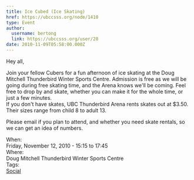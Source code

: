 ```yaml
---
title: Ice Cubed (Ice Skating) 
href: https://ubccsss.org/node/1410
type: Event
author:
  username: bertong
  link: https://ubccsss.org/user/28
date: 2010-11-09T05:58:00.000Z
---
```


<div class="field field-name-body field-type-text-with-summary field-label-hidden"><div class="field-items"><div class="field-item even"><p>Hey all,</p>
<p>Join your fellow Cubers for a fun afternoon of  ice skating at the Doug Mitchell Thunderbird Winter Sports Centre. Admission is free as we will be going during free skating time, and the Arena knows we&apos;ll be coming. Feel free to drop by and skate, whether you can make it for the whole time, or just a few minutes.<br>
If you don&apos;t have skates, UBC Thunderbird Arena rents skates out at $3.50.  Their sizes range from child 8 to adult 13.</p>
<p>Please email if you plan to attend, and whether you need skate rentals, so we can get an idea of numbers.</p>
</div></div></div><div class="field field-name-field-dates field-type-datetime field-label-above"><div class="field-label">When:&#xA0;</div><div class="field-items"><div class="field-item even"><span class="date-display-single">Friday, November 12, 2010 - <span class="date-display-range"><span class="date-display-start">15:15</span> to <span class="date-display-end">17:45</span></span></span></div></div></div><div class="field field-name-field-location field-type-text field-label-above"><div class="field-label">Where:&#xA0;</div><div class="field-items"><div class="field-item even">Doug Mitchell Thunderbird Winter Sports Centre</div></div></div>    <footer>
    <div class="field field-name-field-tags field-type-taxonomy-term-reference field-label-above"><div class="field-label">Tags:&#xA0;</div><div class="field-items"><div class="field-item even"><a href="/social">Social</a></div></div></div>      </footer>